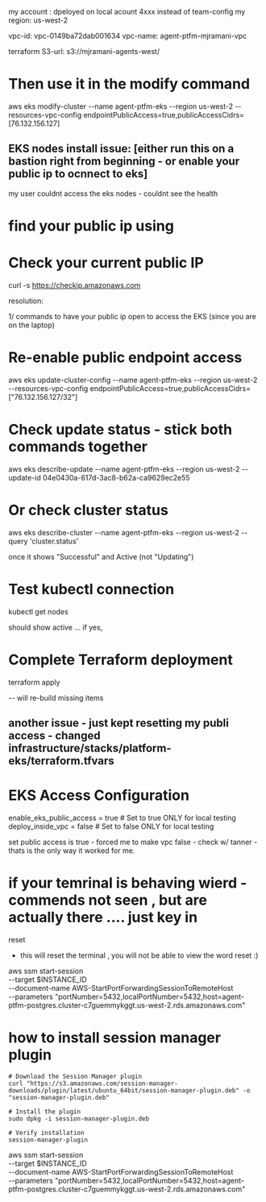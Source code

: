 
my account : dpeloyed on local acount 4xxx instead of team-config
my region: us-west-2

vpc-id: vpc-0149ba72dab001634
vpc-name: agent-ptfm-mjramani-vpc

terraform S3-url: s3://mjramani-agents-west/



# Then use it in the modify command
aws eks modify-cluster --name agent-ptfm-eks --region us-west-2 --resources-vpc-config endpointPublicAccess=true,publicAccessCidrs=[76.132.156.127]


## EKS nodes install issue:  [either run this on a bastion right from beginning - or enable your public ip to ocnnect to eks]

my user couldnt access the eks nodes - couldnt see the health

# find your public ip using 

# Check your current public IP
curl -s https://checkip.amazonaws.com


resolution: 

1/ commands to have your public ip open to access the EKS (since you are on the laptop)


# Re-enable public endpoint access
aws eks update-cluster-config --name agent-ptfm-eks --region us-west-2 --resources-vpc-config endpointPublicAccess=true,publicAccessCidrs=["76.132.156.127/32"]


# Check update status - stick both commands together 
aws eks describe-update --name agent-ptfm-eks --region us-west-2 --update-id 04e0430a-617d-3ac8-b62a-ca9629ec2e55

# Or check cluster status
aws eks describe-cluster --name agent-ptfm-eks --region us-west-2 --query 'cluster.status'


once it shows "Successful" and Active (not "Updating")

# Test kubectl connection
kubectl get nodes


should show active ... if yes, 

# Complete Terraform deployment
terraform apply


-- will re-build missing items
## another issue - just kept resetting my publi access - changed infrastructure/stacks/platform-eks/terraform.tfvars

# EKS Access Configuration
enable_eks_public_access = true  # Set to true ONLY for local testing
deploy_inside_vpc = false          # Set to false ONLY for local testing

set public access is true - forced me to make vpc false - check w/ tanner - thats is the only way it worked for me.



# if your temrinal is behaving wierd - commends not seen , but are actually there .... just key in 
reset
- this will reset the terminal , you will not be able to view the word reset :)


aws ssm start-session \
  --target $INSTANCE_ID \
  --document-name AWS-StartPortForwardingSessionToRemoteHost \
  --parameters "portNumber=5432,localPortNumber=5432,host=agent-ptfm-postgres.cluster-c7guemmykggt.us-west-2.rds.amazonaws.com"



# how to install session manager plugin

    # Download the Session Manager plugin
    curl "https://s3.amazonaws.com/session-manager-downloads/plugin/latest/ubuntu_64bit/session-manager-plugin.deb" -o "session-manager-plugin.deb"

    # Install the plugin
    sudo dpkg -i session-manager-plugin.deb

    # Verify installation
    session-manager-plugin



aws ssm start-session \
  --target $INSTANCE_ID \
  --document-name AWS-StartPortForwardingSessionToRemoteHost \
  --parameters "portNumber=5432,localPortNumber=5432,host=agent-ptfm-postgres.cluster-c7guemmykggt.us-west-2.rds.amazonaws.com"












